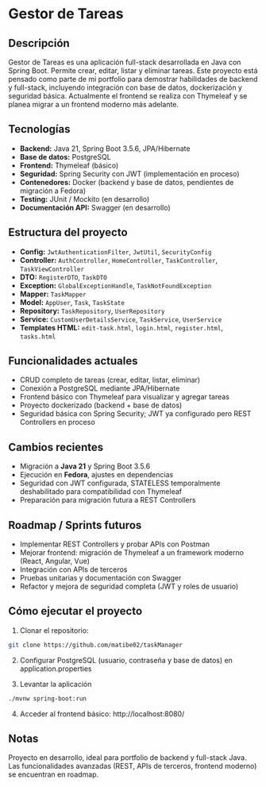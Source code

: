 # Gestor de Tareas

## Descripción

Gestor de Tareas es una aplicación full-stack desarrollada en Java con Spring Boot. Permite crear, editar, listar y eliminar tareas. Este proyecto está pensado como parte de mi portfolio para demostrar habilidades de backend y full-stack, incluyendo integración con base de datos, dockerización y seguridad básica. Actualmente el frontend se realiza con Thymeleaf y se planea migrar a un frontend moderno más adelante.

## Tecnologías

- **Backend:** Java 21, Spring Boot 3.5.6, JPA/Hibernate
- **Base de datos:** PostgreSQL
- **Frontend:** Thymeleaf (básico)
- **Seguridad:** Spring Security con JWT (implementación en proceso)
- **Contenedores:** Docker (backend y base de datos, pendientes de migración a Fedora)
- **Testing:** JUnit / Mockito (en desarrollo)
- **Documentación API:** Swagger (en desarrollo)

## Estructura del proyecto

- **Config:** `JwtAuthenticationFilter`, `JwtUtil`, `SecurityConfig`
- **Controller:** `AuthController`, `HomeController`, `TaskController`, `TaskViewController`
- **DTO:** `RegisterDTO`, `TaskDTO`
- **Exception:** `GlobalExceptionHandle`, `TaskNotFoundException`
- **Mapper:** `TaskMapper`
- **Model:** `AppUser`, `Task`, `TaskState`
- **Repository:** `TaskRepository`, `UserRepository`
- **Service:** `CustomUserDetailsService`, `TaskService`, `UserService`
- **Templates HTML:** `edit-task.html`, `login.html`, `register.html`, `tasks.html`

## Funcionalidades actuales

- CRUD completo de tareas (crear, editar, listar, eliminar)
- Conexión a PostgreSQL mediante JPA/Hibernate
- Frontend básico con Thymeleaf para visualizar y agregar tareas
- Proyecto dockerizado (backend + base de datos)
- Seguridad básica con Spring Security; JWT ya configurado pero REST Controllers en proceso

## Cambios recientes

- Migración a **Java 21** y Spring Boot 3.5.6
- Ejecución en **Fedora**, ajustes en dependencias
- Seguridad con JWT configurada, STATELESS temporalmente deshabilitado para compatibilidad con Thymeleaf
- Preparación para migración futura a REST Controllers

## Roadmap / Sprints futuros

- Implementar REST Controllers y probar APIs con Postman
- Mejorar frontend: migración de Thymeleaf a un framework moderno (React, Angular, Vue)
- Integración con APIs de terceros
- Pruebas unitarias y documentación con Swagger
- Refactor y mejora de seguridad completa (JWT y roles de usuario)

## Cómo ejecutar el proyecto

1. Clonar el repositorio:
```bash
git clone https://github.com/matibe02/taskManager
```
2. Configurar PostgreSQL (usuario, contraseña y base de datos) en application.properties

3. Levantar la aplicación

```bash
./mvnw spring-boot:run
```

4. Acceder al frontend básico:
http://localhost:8080/

## Notas

Proyecto en desarrollo, ideal para portfolio de backend y full-stack Java. Las funcionalidades avanzadas (REST, APIs de terceros, frontend moderno) se encuentran en roadmap.
